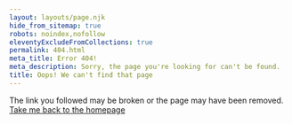 ```yaml
---
layout: layouts/page.njk
hide_from_sitemap: true
robots: noindex,nofollow
eleventyExcludeFromCollections: true
permalink: 404.html
meta_title: Error 404!
meta_description: Sorry, the page you're looking for can't be found.
title: Oops! We can't find that page
---
```


The link you followed may be broken or the page may have been removed. [Take me back to the homepage](/)